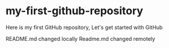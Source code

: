 # my-first-github-repository
Here is my first GitHub repository, Let's get started with GitHub

README.md changed locally
Readme.md changed remotely
